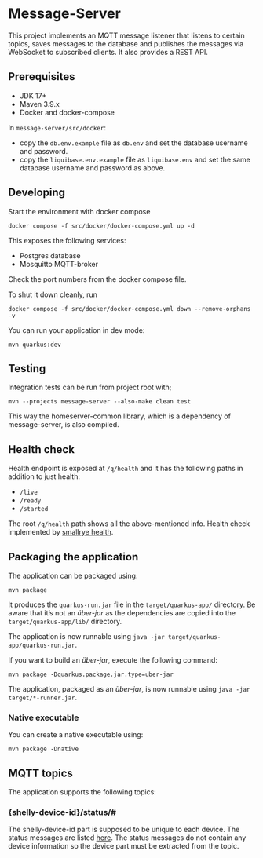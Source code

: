 # Message-Server

This project implements an MQTT message listener that listens to certain topics, saves messages to the database and publishes the messages
via WebSocket to subscribed clients. It also provides a REST API.

## Prerequisites

- JDK 17+
- Maven 3.9.x
- Docker and docker-compose

In `message-server/src/docker`:

- copy the `db.env.example` file as `db.env` and set the database username and password.
- copy the `liquibase.env.example` file as `liquibase.env` and set the same database username and password as above.

## Developing

Start the environment with docker compose

```shell
docker compose -f src/docker/docker-compose.yml up -d
```

This exposes the following services:

- Postgres database
- Mosquitto MQTT-broker

Check the port numbers from the docker compose file.

To shut it down cleanly, run

```shell
docker compose -f src/docker/docker-compose.yml down --remove-orphans -v
```

You can run your application in dev mode:

```shell
mvn quarkus:dev
```

## Testing

Integration tests can be run from project root with;

```shell
mvn --projects message-server --also-make clean test
```

This way the homeserver-common library, which is a dependency of message-server, is also compiled.

## Health check

Health endpoint is exposed at `/q/health` and it has the following paths in addition to just health:

- `/live`
- `/ready`
- `/started`

The root `/q/health` path shows all the above-mentioned info. Health check implemented
by [smallrye health](https://quarkus.io/guides/smallrye-health).

## Packaging the application

The application can be packaged using:

```shell
mvn package
```

It produces the `quarkus-run.jar` file in the `target/quarkus-app/` directory.
Be aware that it’s not an _über-jar_ as the dependencies are copied into the `target/quarkus-app/lib/` directory.

The application is now runnable using `java -jar target/quarkus-app/quarkus-run.jar`.

If you want to build an _über-jar_, execute the following command:

```shell
mvn package -Dquarkus.package.jar.type=uber-jar
```

The application, packaged as an _über-jar_, is now runnable using `java -jar target/*-runner.jar`.

### Native executable

You can create a native executable using:

```shell
mvn package -Dnative
```

## MQTT topics

The application supports the following topics:

### {shelly-device-id}/status/#

The shelly-device-id part is supposed to be unique to each device. The status messages are listed [here](./messages.md). The status messages
do not contain any device information so the device part must be extracted from the topic.